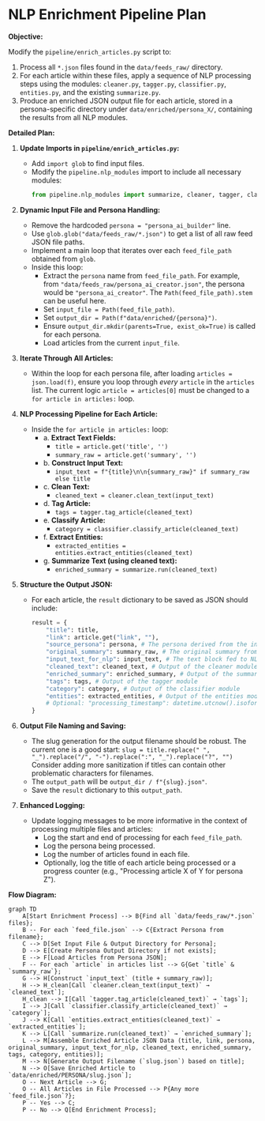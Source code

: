 # NLP Enrichment Pipeline Plan

**Objective:**

Modify the `pipeline/enrich_articles.py` script to:
1.  Process all `*.json` files found in the `data/feeds_raw/` directory.
2.  For each article within these files, apply a sequence of NLP processing steps using the modules: `cleaner.py`, `tagger.py`, `classifier.py`, `entities.py`, and the existing `summarize.py`.
3.  Produce an enriched JSON output file for each article, stored in a persona-specific directory under `data/enriched/persona_X/`, containing the results from all NLP modules.

**Detailed Plan:**

1.  **Update Imports in `pipeline/enrich_articles.py`:**
    *   Add `import glob` to find input files.
    *   Modify the `pipeline.nlp_modules` import to include all necessary modules:
        ```python
        from pipeline.nlp_modules import summarize, cleaner, tagger, classifier, entities
        ```

2.  **Dynamic Input File and Persona Handling:**
    *   Remove the hardcoded `persona = "persona_ai_builder"` line.
    *   Use `glob.glob("data/feeds_raw/*.json")` to get a list of all raw feed JSON file paths.
    *   Implement a main loop that iterates over each `feed_file_path` obtained from `glob`.
    *   Inside this loop:
        *   Extract the `persona` name from `feed_file_path`. For example, from `"data/feeds_raw/persona_ai_creator.json"`, the persona would be `"persona_ai_creator"`. The `Path(feed_file_path).stem` can be useful here.
        *   Set `input_file = Path(feed_file_path)`.
        *   Set `output_dir = Path(f"data/enriched/{persona}")`.
        *   Ensure `output_dir.mkdir(parents=True, exist_ok=True)` is called for each persona.
        *   Load articles from the current `input_file`.

3.  **Iterate Through All Articles:**
    *   Within the loop for each persona file, after loading `articles = json.load(f)`, ensure you loop through *every* `article` in the `articles` list. The current logic `article = articles[0]` must be changed to a `for article in articles:` loop.

4.  **NLP Processing Pipeline for Each Article:**
    *   Inside the `for article in articles:` loop:
        *   a.  **Extract Text Fields:**
            *   `title = article.get('title', '')`
            *   `summary_raw = article.get('summary', '')`
        *   b.  **Construct Input Text:**
            *   `input_text = f"{title}\n\n{summary_raw}" if summary_raw else title`
        *   c.  **Clean Text:**
            *   `cleaned_text = cleaner.clean_text(input_text)`
        *   d.  **Tag Article:**
            *   `tags = tagger.tag_article(cleaned_text)`
        *   e.  **Classify Article:**
            *   `category = classifier.classify_article(cleaned_text)`
        *   f.  **Extract Entities:**
            *   `extracted_entities = entities.extract_entities(cleaned_text)`
        *   g.  **Summarize Text (using cleaned text):**
            *   `enriched_summary = summarize.run(cleaned_text)`

5.  **Structure the Output JSON:**
    *   For each article, the `result` dictionary to be saved as JSON should include:
        ```python
        result = {
            "title": title,
            "link": article.get("link", ""),
            "source_persona": persona, # The persona derived from the input file
            "original_summary": summary_raw, # The original summary from the feed
            "input_text_for_nlp": input_text, # The text block fed to NLP modules
            "cleaned_text": cleaned_text, # Output of the cleaner module
            "enriched_summary": enriched_summary, # Output of the summarize module
            "tags": tags, # Output of the tagger module
            "category": category, # Output of the classifier module
            "entities": extracted_entities, # Output of the entities module
            # Optional: "processing_timestamp": datetime.utcnow().isoformat() (requires datetime import)
        }
        ```

6.  **Output File Naming and Saving:**
    *   The slug generation for the output filename should be robust. The current one is a good start:
        `slug = title.replace(" ", "_").replace("/", "-").replace(":", "_").replace("?", "")`
        Consider adding more sanitization if titles can contain other problematic characters for filenames.
    *   The `output_path` will be `output_dir / f"{slug}.json"`.
    *   Save the `result` dictionary to this `output_path`.

7.  **Enhanced Logging:**
    *   Update logging messages to be more informative in the context of processing multiple files and articles:
        *   Log the start and end of processing for each `feed_file_path`.
        *   Log the persona being processed.
        *   Log the number of articles found in each file.
        *   Optionally, log the title of each article being processed or a progress counter (e.g., "Processing article X of Y for persona Z").

**Flow Diagram:**

```mermaid
graph TD
    A[Start Enrichment Process] --> B{Find all `data/feeds_raw/*.json` files};
    B -- For each `feed_file.json` --> C{Extract Persona from filename};
    C --> D[Set Input File & Output Directory for Persona];
    D --> E[Create Persona Output Directory if not exists];
    E --> F[Load Articles from Persona JSON];
    F -- For each `article` in articles list --> G{Get `title` & `summary_raw`};
    G --> H[Construct `input_text` (title + summary_raw)];
    H --> H_clean[Call `cleaner.clean_text(input_text)` → `cleaned_text`];
    H_clean --> I[Call `tagger.tag_article(cleaned_text)` → `tags`];
    I --> J[Call `classifier.classify_article(cleaned_text)` → `category`];
    J --> K[Call `entities.extract_entities(cleaned_text)` → `extracted_entities`];
    K --> L[Call `summarize.run(cleaned_text)` → `enriched_summary`];
    L --> M[Assemble Enriched Article JSON Data (title, link, persona, original_summary, input_text_for_nlp, cleaned_text, enriched_summary, tags, category, entities)];
    M --> N[Generate Output Filename (`slug.json`) based on title];
    N --> O[Save Enriched Article to `data/enriched/PERSONA/slug.json`];
    O -- Next Article --> G;
    O -- All Articles in File Processed --> P{Any more `feed_file.json`?};
    P -- Yes --> C;
    P -- No --> Q[End Enrichment Process];